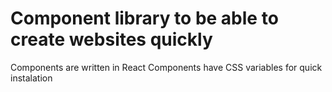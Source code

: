 # Component library to be able to create websites quickly

Components are written in React
Components have CSS variables for quick instalation